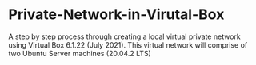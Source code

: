 # Private-Network-in-Virutal-Box
A step by step process through creating a local virtual private network using Virtual Box 6.1.22 (July 2021). This virtual network will comprise of two Ubuntu Server machines (20.04.2 LTS)
